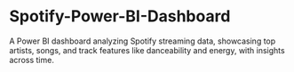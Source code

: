 # Spotify-Power-BI-Dashboard
A Power BI dashboard analyzing Spotify streaming data, showcasing top artists, songs, and track features like danceability and energy, with insights across time.
